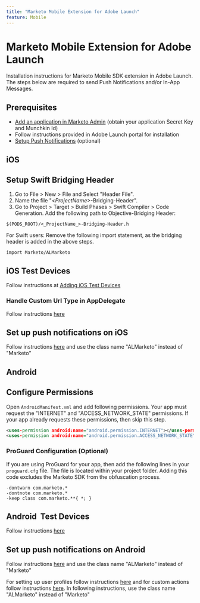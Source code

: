 ```yaml
---
title: "Marketo Mobile Extension for Adobe Launch"
feature: Mobile
---
```


# Marketo Mobile Extension for Adobe Launch

Installation instructions for Marketo Mobile SDK extension in Adobe Launch. The steps below are required to send Push Notifications and/or In-App Messages.

## Prerequisites

- [Add an application in Marketo Admin](https://experienceleague.adobe.com/en/docs/marketo/using/product-docs/mobile-marketing/admin/add-a-mobile-app) (obtain your application Secret Key and Munchkin Id)
- Follow instructions provided in Adobe Launch portal for installation
- [Setup Push Notifications](push-notifications.md#ios_setup_push) (optional)

## iOS

## Setup Swift Bridging Header

1. Go to File > New > File and Select "Header File".
1. Name the file "<_ProjectName_>-Bridging-Header".
1. Go to Project > Target > Build Phases > Swift Compiler > Code Generation. Add the following path to Objective-Bridging Header:

`$(PODS_ROOT)/<_ProjectName_>-Bridging-Header.h`

For Swift users: Remove the following import statement, as the bridging header is added in the above steps.

`import Marketo/ALMarketo`

## iOS Test Devices

Follow instructions at [Adding iOS Test Devices](installation.md#ios_test_devices)

### Handle Custom Url Type in AppDelegate

Follow instructions [here](installation.md#ios_test_devices)

## Set up push notifications on iOS

Follow instructions [here](push-notifications.me) and use the class name "ALMarketo" instead of "Marketo"

## Android

## Configure Permissions

Open `AndroidManifest.xml` and add following permissions. Your app must request the "INTERNET" and "ACCESS_NETWORK_STATE" permissions. If your app already requests these permissions, then skip this step.

```xml
<uses‐permission android:name="android.permission.INTERNET"></uses‐permission>
<uses‐permission android:name="android.permission.ACCESS_NETWORK_STATE"></uses‐permission>
```

### ProGuard Configuration (Optional)

If you are using ProGuard for your app, then add the following lines in your `proguard.cfg` file. The file is located within your project folder. Adding this code excludes the Marketo SDK from the obfuscation process.

```
-dontwarn com.marketo.*
-dontnote com.marketo.*
-keep class com.marketo.**{ *; }
```

## Android  Test Devices

Follow instructions [here](installation/#android_test_devices)

## Set up push notifications on Android

Follow instructions [here](installation/#android_firebase_cloud_messaging_support) and use the class name "ALMarketo" instead of "Marketo"

For setting up user profiles follow instructions [here](user-profiles/) and for custom actions follow instructions [here](custom-actions/#android_custom_action). In following instructions, use the class name "ALMarketo" instead of "Marketo"
